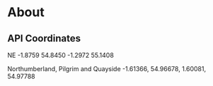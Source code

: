 # About


## API Coordinates

NE -1.8759 54.8450 -1.2972 55.1408

Northumberland, Pilgrim and Quayside -1.61366, 54.96678, 1.60081, 54.97788